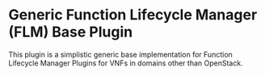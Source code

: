 # Generic Function Lifecycle Manager (FLM) Base Plugin

This plugin is a simplistic generic base implementation for Function Lifecycle Manager Plugins for VNFs in domains other than OpenStack.
